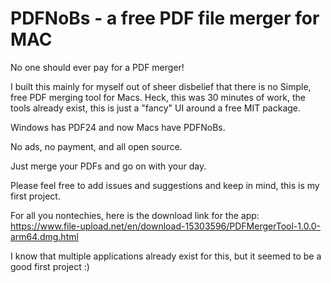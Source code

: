 # PDFNoBs - a free PDF file merger for MAC
No one should ever pay for a PDF merger!

I built this mainly for myself out of sheer disbelief that there is no Simple, free PDF merging tool for Macs. Heck, this was 30 minutes of work, the tools already exist, this is just a "fancy" UI around a free MIT package.

Windows has PDF24 and now Macs have PDFNoBs.

No ads, no payment, and all open source.

Just merge your PDFs and go on with your day.

Please feel free to add issues and suggestions and keep in mind, this is my first project.

For all you nontechies, here is the download link for the app: 
https://www.file-upload.net/en/download-15303596/PDFMergerTool-1.0.0-arm64.dmg.html

I know that multiple applications already exist for this, but it seemed to be a good first project :)
